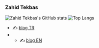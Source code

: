 
### Zahid Tekbas
![Zahid Tekbas's GitHub stats](https://github-readme-stats.vercel.app/api?username=zahidtekbas&count_private=true&show_icons=true)
![Top Langs](https://github-readme-stats.vercel.app/api/top-langs/?username=zahidtekbas&layout=compact&count_private=true)

<!-- - 🔭 Full-time **Flutter** developer. -->
<!-- - 📋 Love computer and guitar. -->
<!-- - 🏠 Mostly code in Dart. -->
- ✍️ [blog TR](https://zahidtekbas.com.tr)
- - ✍️ [blog EN](https://zahidtekbas.com)

<!--
**ZahidTekbas/ZahidTekbas** is a ✨ _special_ ✨ repository because its `README.md` (this file) appears on your GitHub profile.

Here are some ideas to get you started:

- 🔭 I’m currently working on ...
- 🌱 I’m currently learning ...
- 👯 I’m looking to collaborate on ...
- 🤔 I’m looking for help with ...
- 💬 Ask me about ...
- 📫 How to reach me: ...
- 😄 Pronouns: ...
- ⚡ Fun fact: ...
-->
